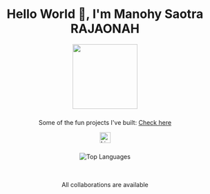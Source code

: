 <h1 align="center">Hello World  👋, I'm Manohy Saotra RAJAONAH</h1>
<div align="center">
  <img height="150" src="https://media.giphy.com/media/M9gbBd9nbDrOTu1Mqx/giphy.gif"  />
</div>

###

<div align="center">
  <p>
    Some of the fun projects I've built:
    <a href="https://github.com/manohySr/Manohy-Fun-Project-link" target="_blank" rel="noopener noreferrer">Check here</a>
  </p>
  <a href="https://www.linkedin.com/in/manohy-saotra-rajaonah-b57ab7223" target="_blank" rel="noopener noreferrer">
    <img 
      src="https://img.shields.io/static/v1?message=LinkedIn&logo=linkedin&label=&color=0077B5&logoColor=white&labelColor=&style=for-the-badge" 
      height="25" 
      alt="LinkedIn logo" 
    />
  </a>
</div>


###


<div align="center">
  <img src="https://github-readme-stats.vercel.app/api/top-langs/?username=manohySr&theme=dracula&hide=css,scss,less,html,objective-c,ejs,ruby&layout=compact&hide_progress=true" alt="Top Languages" />
  <br><br><br>
  <p>All collaborations are available</p>
</div>







